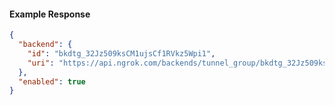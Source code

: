 <!-- Code generated for API Clients. DO NOT EDIT. -->

#### Example Response

```json
{
  "backend": {
    "id": "bkdtg_32Jz509ksCM1ujsCf1RVkz5Wpi1",
    "uri": "https://api.ngrok.com/backends/tunnel_group/bkdtg_32Jz509ksCM1ujsCf1RVkz5Wpi1"
  },
  "enabled": true
}
```
